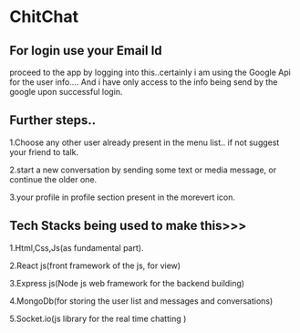 
# ChitChat

## For login use your Email Id
proceed to the app by logging into this..certainly i am using the Google Api for the user info.... And i have only access to the info being send by the google upon successful login.

## Further steps..
1.Choose any other user already present in the menu list.. if not suggest your friend to talk.

2.start a new conversation by sending some text or media message, or continue the older one.

3.your profile in profile section present in the morevert icon.

## Tech Stacks being used to make this>>>
1.Html,Css,Js(as fundamental part).

2.React js(front framework of the js, for view)

3.Express js(Node js web framework for the backend building)

4.MongoDb(for storing the user list and messages and conversations)

5.Socket.io(js library for the real time chatting )

